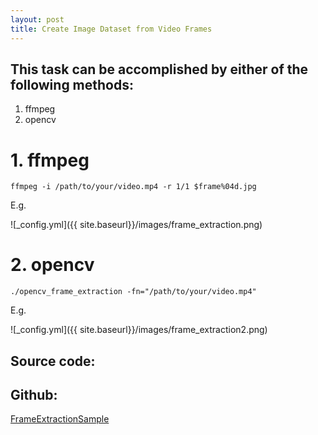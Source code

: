 ```yaml
---
layout: post
title: Create Image Dataset from Video Frames
---
```





## This task can be accomplished by either of the following methods:

1. ffmpeg
2. opencv

# 1. ffmpeg

    ffmpeg -i /path/to/your/video.mp4 -r 1/1 $frame%04d.jpg     

E.g.

<code data-gist-id="0e25b678a9bc06735255"></code>

![_config.yml]({{ site.baseurl}}/images/frame_extraction.png)


# 2. opencv

    ./opencv_frame_extraction -fn="/path/to/your/video.mp4"

E.g.

<code data-gist-id="f80a60ce50c5bd8b1383"></code> 

![_config.yml]({{ site.baseurl}}/images/frame_extraction2.png)

## Source code:

<code data-gist-id="ae74d7c871ec45022bf2"></code>

## Github:

[FrameExtractionSample](https://github.com/melvincabatuan/FrameExtractionDemo2)
